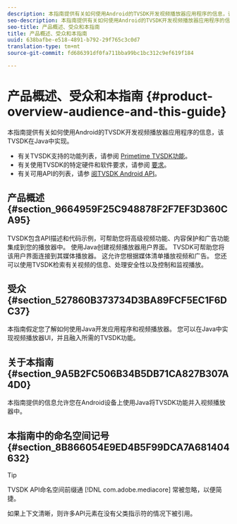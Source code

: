 ```yaml
---
description: 本指南提供有关如何使用Android的TVSDK开发视频播放器应用程序的信息，该TVSDK在Java中实现。
seo-description: 本指南提供有关如何使用Android的TVSDK开发视频播放器应用程序的信息，该TVSDK在Java中实现。
seo-title: 产品概述、受众和本指南
title: 产品概述、受众和本指南
uuid: 638bafbe-e518-4891-b792-29f765c3c0d7
translation-type: tm+mt
source-git-commit: fd686391df0fa711bba99bc1bc312c9ef619f184

---
```



# 产品概述、受众和本指南 {#product-overview-audience-and-this-guide}

本指南提供有关如何使用Android的TVSDK开发视频播放器应用程序的信息，该TVSDK在Java中实现。

<!--<a id="section_FC24E86A2E6442B8A3769160769BBDFA"></a>-->

* 有关TVSDK支持的功能列表，请参阅 [Primetime TVSDK功能](../../tvsdk-2.7-for-android/overview-prod-audience-guide/c-psdk-android-2.7-overview-of-the-player.md)。
* 有关使用TVSDK的特定硬件和软件要求，请参阅 [要求](../../tvsdk-2.7-for-android/c-psdk-android-2.7-requirements.md)。
* 有关可用API的列表，请参 [阅TVSDK Android API](https://help.adobe.com/en_US/primetime/api/psdk/javadoc_2.7/)。

## 产品概述 {#section_9664959F25C948878F2F7EF3D360CA95}

TVSDK包含API描述和代码示例，可帮助您将高级视频功能、内容保护和广告功能集成到您的播放器中。 使用Java创建视频播放器用户界面。 TVSDK可帮助您将该用户界面连接到其媒体播放器。 这允许您根据媒体清单播放视频和广告。 您还可以使用TVSDK检索有关视频的信息、处理安全性以及控制和监视播放。

## 受众 {#section_527860B373734D3BA89FCF5EC1F6DC37}

本指南假定您了解如何使用Java开发应用程序和视频播放器。 您可以在Java中实现视频播放器UI，并且融入所需的TVSDK功能。

## 关于本指南 {#section_9A5B2FC506B34B5DB71CA827B307A4D0}

本指南提供的信息允许您在Android设备上使用Java将TVSDK功能并入视频播放器中。

## 本指南中的命名空间记号 {#section_8B866054E9ED4B5F99DCA7A681404632}

>[!TIP]
>
>TVSDK API命名空间前缀通 [!DNL com.adobe.mediacore] 常被忽略，以便简捷。
>
>如果上下文清晰，则许多API元素在没有父类指示符的情况下被引用。